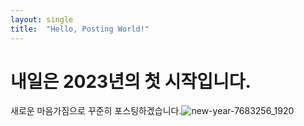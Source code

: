 ```yaml
---
layout: single
title:  "Hello, Posting World!"
---
```


# 내일은 2023년의 첫 시작입니다.

새로운 마음가짐으로 꾸준히 포스팅하겠습니다.![new-year-7683256_1920](C:\project\seehm.github.io\images\2022-12-31-first\new-year-7683256_1920.jpg)
